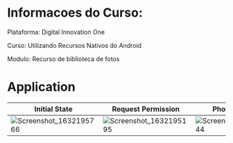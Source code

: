
# Informacoes do Curso: 

Plataforma: Digital Innovation One

Curso: Utilizando Recursos Nativos do Android

Modulo: Recurso de biblioteca de fotos

# Application

|Initial State|Request Permission|Photo Selected|
|-|-|-|
|![Screenshot_1632195766](https://user-images.githubusercontent.com/89946258/134108344-6c061968-9215-4996-9322-36c73393c34a.png)|![Screenshot_1632195195](https://user-images.githubusercontent.com/89946258/134108337-365dc7b3-e1fd-4904-aa53-4ac7354c2748.png)|![Screenshot_1632195744](https://user-images.githubusercontent.com/89946258/134108340-fd533b2c-884e-4877-8595-30e461a76ce7.png)|

